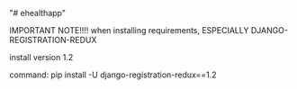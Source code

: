 "# ehealthapp" 

IMPORTANT NOTE!!!! when installing requirements, ESPECIALLY DJANGO-REGISTRATION-REDUX

install version 1.2

command: pip install -U django-registration-redux==1.2

